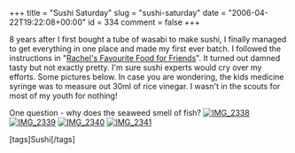 +++
title = "Sushi Saturday"
slug = "sushi-saturday"
date = "2006-04-22T19:22:08+00:00"
id = 334
comment = false
+++

8 years after I first bought a tube of wasabi to make sushi, I finally managed to get everything in one place and made my first ever batch. I followed the instructions in "[Rachel's Favourite Food for Friends](http://www.amazon.co.uk/exec/obidos/ASIN/0717139999/qid=1145733210/sr=2-2/ref=sr_2_3_2/203-0253879-1863917)". It turned out damned tasty but not exactly pretty. I'm sure sushi experts would cry over my efforts. Some pictures below. In case you are wondering, the kids medicine syringe was to measure out 30ml of rice vinegar. I wasn't in the scouts for most of my youth for nothing!

One question - why does the seaweed smell of fish?
[![IMG_2338](/images/flickr/2024_download/132953468_a73c3d4bcc.jpg)](http://www.flickr.com/photos/bandon1/132953468/ "Photo Sharing")
[![IMG_2339](/images/flickr/2024_download/132953575_e38e4da7ce.jpg)](http://www.flickr.com/photos/bandon1/132953575/ "Photo Sharing")
[![IMG_2340](/images/flickr/2024_download/132953634_54e5f84a13.jpg)](http://www.flickr.com/photos/bandon1/132953634/ "Photo Sharing")
[![IMG_2341](/images/flickr/2024_download/132953394_5614d30962.jpg)](http://www.flickr.com/photos/bandon1/132953394/ "Photo Sharing")

[tags]Sushi[/tags]
